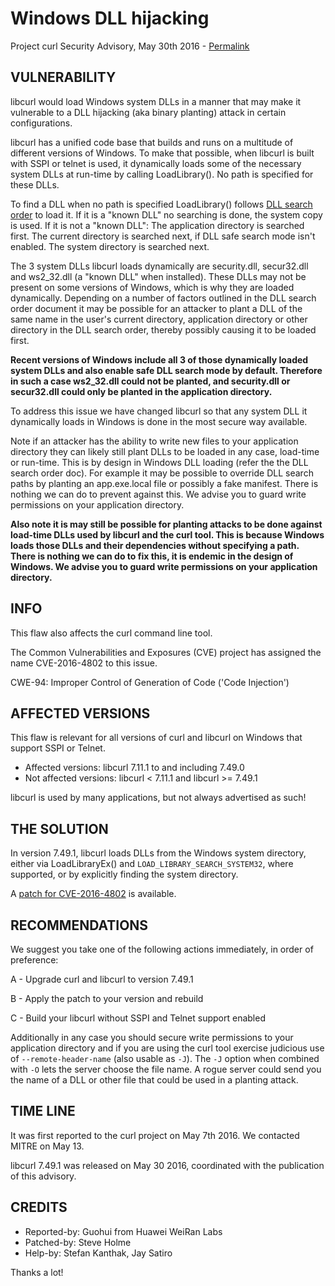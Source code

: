 Windows DLL hijacking
=====================

Project curl Security Advisory, May 30th 2016 -
[Permalink](https://curl.se/docs/CVE-2016-4802.html)

VULNERABILITY
-------------

libcurl would load Windows system DLLs in a manner that may make it vulnerable
to a DLL hijacking (aka binary planting) attack in certain configurations.

libcurl has a unified code base that builds and runs on a multitude of
different versions of Windows. To make that possible, when libcurl is built
with SSPI or telnet is used, it dynamically loads some of the necessary system
DLLs at run-time by calling LoadLibrary(). No path is specified for these
DLLs.

To find a DLL when no path is specified LoadLibrary() follows [DLL search
order](https://msdn.microsoft.com/en-us/library/windows/desktop/ms682586.aspx#search_order_for_desktop_applications)
to load it. If it is a "known DLL" no searching is done, the system copy is
used. If it is not a "known DLL": The application directory is searched first.
The current directory is searched next, if DLL safe search mode isn't enabled.
The system directory is searched next.

The 3 system DLLs libcurl loads dynamically are security.dll, secur32.dll and
ws2_32.dll (a "known DLL" when installed). These DLLs may not be present on
some versions of Windows, which is why they are loaded dynamically. Depending
on a number of factors outlined in the DLL search order document it may be
possible for an attacker to plant a DLL of the same name in the user's current
directory, application directory or other directory in the DLL search order,
thereby possibly causing it to be loaded first.

**Recent versions of Windows include all 3 of those dynamically loaded system
DLLs and also enable safe DLL search mode by default. Therefore in such a case
ws2_32.dll could not be planted, and security.dll or secur32.dll could only be
planted in the application directory.**

To address this issue we have changed libcurl so that any system DLL it
dynamically loads in Windows is done in the most secure way available.

Note if an attacker has the ability to write new files to your application
directory they can likely still plant DLLs to be loaded in any case, load-time
or run-time. This is by design in Windows DLL loading (refer the the DLL
search order doc). For example it may be possible to override DLL search paths
by planting an app.exe.local file or possibly a fake manifest. There is
nothing we can do to prevent against this. We advise you to guard write
permissions on your application directory.

**Also note it is may still be possible for planting attacks to be done
against load-time DLLs used by libcurl and the curl tool. This is because
Windows loads those DLLs and their dependencies without specifying a
path. There is nothing we can do to fix this, it is endemic in the design of
Windows. We advise you to guard write permissions on your application
directory.**

INFO
----

This flaw also affects the curl command line tool.

The Common Vulnerabilities and Exposures (CVE) project has assigned the name
CVE-2016-4802 to this issue.

CWE-94: Improper Control of Generation of Code ('Code Injection')

AFFECTED VERSIONS
-----------------

This flaw is relevant for all versions of curl and libcurl on Windows that
support SSPI or Telnet.

- Affected versions: libcurl 7.11.1 to and including 7.49.0
- Not affected versions: libcurl < 7.11.1 and libcurl >= 7.49.1

libcurl is used by many applications, but not always advertised as such!

THE SOLUTION
------------

In version 7.49.1, libcurl loads DLLs from the Windows system directory,
either via LoadLibraryEx() and `LOAD_LIBRARY_SEARCH_SYSTEM32`, where supported,
or by explicitly finding the system directory.

A [patch for CVE-2016-4802](https://curl.se/CVE-2016-4802.patch) is available.

RECOMMENDATIONS
---------------

We suggest you take one of the following actions immediately, in order of
preference:

 A - Upgrade curl and libcurl to version 7.49.1

 B - Apply the patch to your version and rebuild

 C - Build your libcurl without SSPI and Telnet support enabled

Additionally in any case you should secure write permissions to your
application directory and if you are using the curl tool exercise judicious
use of `--remote-header-name` (also usable as `-J`). The `-J` option when
combined with `-O` lets the server choose the file name. A rogue server could
send you the name of a DLL or other file that could be used in a planting
attack.

TIME LINE
---------

It was first reported to the curl project on May 7th 2016. We contacted MITRE
on May 13.

libcurl 7.49.1 was released on May 30 2016, coordinated with the publication
of this advisory.

CREDITS
-------

- Reported-by: Guohui from Huawei WeiRan Labs
- Patched-by: Steve Holme
- Help-by: Stefan Kanthak, Jay Satiro

Thanks a lot!
